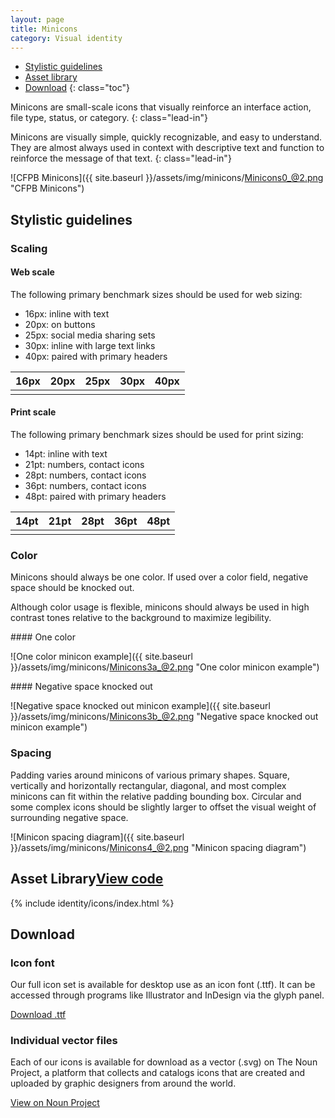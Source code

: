 ```yaml
---
layout: page
title: Minicons
category: Visual identity
---
```


- [Stylistic guidelines](#stylistic-guidelines)
- [Asset library](#asset-library)
- [Download](#download)
{: class="toc"}

<div class="content-67 content-first">

Minicons are small-scale icons that visually reinforce an interface action, file type, status, or category.
{: class="lead-in"}

Minicons are visually simple, quickly recognizable, and easy to understand. They are almost always used in context with descriptive text and function to reinforce the message of that text.
{: class="lead-in"}

</div>

<div class="content-33 content-last">

![CFPB Minicons]({{ site.baseurl }}/assets/img/minicons/Minicons0_@2.png "CFPB Minicons")

</div>

## Stylistic guidelines

<div class="content-33 content-first">
	
### Scaling

#### Web scale
The following primary benchmark sizes should be used for web sizing:

* 16px: inline with text
* 20px: on buttons
* 25px: social media sharing sets
* 30px: inline with large text links
* 40px: paired with primary headers

</div>

<div class="content-67 content-last">

<table class="minicon-scale-table">
    <thead>
        <th>16px</th>
        <th>20px</th>
        <th>25px</th>
        <th>30px</th>
        <th>40px</th>
    </thead>
    <tbody>
        <td class="minicon-scale-16px">
            <i class="cf-icon cf-icon-loan"></i>
            <i class="cf-icon cf-icon-loan-round"></i>
        </td>
        <td class="minicon-scale-20px">
            <i class="cf-icon cf-icon-loan"></i>
            <i class="cf-icon cf-icon-loan-round"></i>
        </td>
        <td class="minicon-scale-25px">
            <i class="cf-icon cf-icon-loan"></i>
            <i class="cf-icon cf-icon-loan-round"></i>
        </td>
        <td class="minicon-scale-30px">
            <i class="cf-icon cf-icon-loan"></i>
            <i class="cf-icon cf-icon-loan-round"></i>
        </td>
        <td class="minicon-scale-40px">
            <i class="cf-icon cf-icon-loan"></i>
            <i class="cf-icon cf-icon-loan-round"></i>
        </td>
    </tbody>
</table>

</div>

<div class="content-33 content-first">

#### Print scale
The following primary benchmark sizes should be used for print sizing:

* 14pt: inline with text
* 21pt: numbers, contact icons
* 28pt: numbers, contact icons
* 36pt: numbers, contact icons
* 48pt: paired with primary headers

</div>

<div class="content-67 content-last">

<table class="minicon-scale-table">
    <thead>
        <th>14pt</th>
        <th>21pt</th>
        <th>28pt</th>
        <th>36pt</th>
        <th>48pt</th>
    </thead>
    <tbody>
        <td class="minicon-scale-14pt">
            <i class="cf-icon cf-icon-loan"></i>
            <i class="cf-icon cf-icon-loan-round"></i>
        </td>
        <td class="minicon-scale-21pt">
            <i class="cf-icon cf-icon-loan"></i>
            <i class="cf-icon cf-icon-loan-round"></i>
        </td>
        <td class="minicon-scale-28pt">
            <i class="cf-icon cf-icon-loan"></i>
            <i class="cf-icon cf-icon-loan-round"></i>
        </td>
        <td class="minicon-scale-36pt">
            <i class="cf-icon cf-icon-loan"></i>
            <i class="cf-icon cf-icon-loan-round"></i>
        </td>
        <td class="minicon-scale-48pt">
            <i class="cf-icon cf-icon-loan"></i>
            <i class="cf-icon cf-icon-loan-round"></i>
        </td>
    </tbody>
</table>

</div>

<div class="content-33 content-first">

### Color
Minicons should always be one color. If used over a color field, negative space should be knocked out. 

Although color usage is flexible, minicons should always be used in high contrast tones relative to the background to maximize legibility.

</div>

<div class="content-67 content-last">


<div class="content-50 content-first">
#### One color

![One color minicon example]({{ site.baseurl }}/assets/img/minicons/Minicons3a_@2.png "One color minicon example")
</div>
<div class="content-50 content-last">
#### Negative space knocked out

![Negative space knocked out minicon example]({{ site.baseurl }}/assets/img/minicons/Minicons3b_@2.png "Negative space knocked out minicon example")
</div>

</div>

<div class="content-33 content-first">

### Spacing
Padding varies around minicons of various primary shapes. Square, vertically and horizontally rectangular, diagonal, and most complex minicons can fit within the relative padding bounding box. Circular and some complex icons should be slightly larger to offset the visual weight of surrounding negative space.

</div>

<div class="content-67 content-last">
	
![Minicon spacing diagram]({{ site.baseurl }}/assets/img/minicons/Minicons4_@2.png "Minicon spacing diagram")

</div>

<h2 id="asset-library">Asset Library<span class="cf-code-link"><a href="http://cfpb.github.io/cf-icons/docs/">View code <i class="cf-icon cf-icon-external-link"></i></a></span></h2>

<div class="minicon-asset-lib">

{% include identity/icons/index.html %}

</div>

## Download

<div class="content-50 content-first">
    
### Icon font
Our full icon set is available for desktop use as an icon font (.ttf). It can be accessed through programs like Illustrator and InDesign via the glyph panel.

<a href="https://www.google.com/url?q=https%3A%2F%2Fgithub.com%2Fcfpb%2Fcf-icons%2Fblob%2Fgh-pages%2Fsrc%2Ffonts%2Fcf-icons.ttf%3Fraw%3Dtrue&sa=D&sntz=1&usg=AFQjCNEfA_Pb9TWATcmS11SAt2epvxOmXg" target="_blank" class="btn">
    <span class="btn_icon__left cf-icon cf-icon-download"></span>
    Download .ttf
</a>

</div>

<div class="content-50 content-last">
    
### Individual vector files
Each of our icons is available for download as a vector (.svg) on The Noun Project, a platform that collects and catalogs icons that are created and uploaded by graphic designers from around the world.

<a href="http://thenounproject.com/cfpb_minicons/" target="_blank" class="btn">
    <span class="btn_icon__left cf-icon cf-icon-external-link"></span>
    View on Noun Project
</a>

</div>